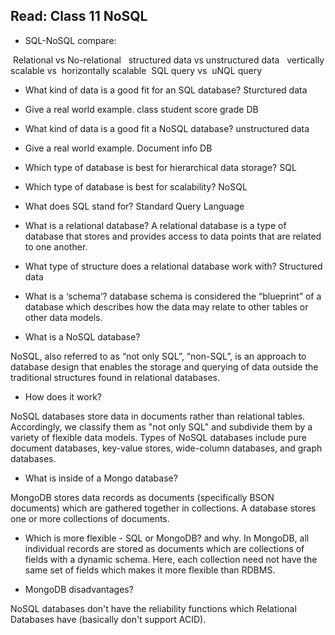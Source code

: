 ## Read: Class 11 NoSQL

- SQL-NoSQL compare:


 Relational vs	No-relational 
 structured data	vs unstructured data 
 vertically scalable vs	 horizontally scalable
 SQL query vs	 uNQL query


- What kind of data is a good fit for an SQL database?
Sturctured data

- Give a real world example.
class student score grade DB

- What kind of data is a good fit a NoSQL database?
unstructured data

- Give a real world example.
Document info DB

- Which type of database is best for hierarchical data storage?
SQL

- Which type of database is best for scalability?
NoSQL

- What does SQL stand for?
Standard Query Language

- What is a relational database?
A relational database is a type of database that stores and provides access to data points that are related to one another.

- What type of structure does a relational database work with?
Structured data

- What is a ‘schema’?
 database schema is considered the “blueprint” of a database which describes how the data may relate to other tables or other data models.

- What is a NoSQL database?

NoSQL, also referred to as “not only SQL”, “non-SQL”, is an approach to database design that enables the storage and querying of data outside the traditional structures found in relational databases.

- How does it work?

NoSQL databases store data in documents rather than relational tables. Accordingly, 
we classify them as "not only SQL" and subdivide them by a variety of flexible data models. 
Types of NoSQL databases include pure document databases, key-value stores, wide-column databases, and graph databases.

- What is inside of a Mongo database?

MongoDB stores data records as documents (specifically BSON documents) which are gathered together in collections. 
A database stores one or more collections of documents.

- Which is more flexible - SQL or MongoDB? and why.
In MongoDB, all individual records are stored as documents which are collections of fields with a dynamic schema. 
Here, each collection need not have the same set of fields which makes it more flexible than RDBMS.

- MongoDB disadvantages?

NoSQL databases don't have the reliability functions which Relational Databases have (basically don't support ACID). 